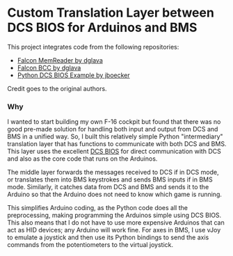 # Custom Translation Layer between DCS BIOS for Arduinos and BMS

This project integrates code from the following repositories:

- [Falcon MemReader by dglava](https://github.com/dglava/falcon-memreader)
- [Falcon BCC by dglava](https://github.com/dglava/falcon-bcc)
- [Python DCS BIOS Example by jboecker](https://github.com/jboecker/python-dcs-bios-example)

Credit goes to the original authors.

### Why

I wanted to start building my own F-16 cockpit but found that there was no good pre-made solution for handling both input and output from DCS and BMS in a unified way. So, I built this relatively simple Python "intermediary" translation layer that has functions to communicate with both DCS and BMS. This layer uses the excellent [DCS BIOS](https://github.com/DCS-Skunkworks/dcs-bios) for direct communication with DCS and also as the core code that runs on the Arduinos.

The middle layer forwards the messages received to DCS if in DCS mode, or translates them into BMS keystrokes and sends BMS inputs if in BMS mode. Similarly, it catches data from DCS and BMS and sends it to the Arduino so that the Arduino does not need to know which game is running. 

This simplifies Arduino coding, as the Python code does all the preprocessing, making programming the Arduinos simple using DCS BIOS. This also means that I do not have to use more expensive Arduinos that can act as HID devices; any Arduino will work fine. For axes in BMS, I use vJoy to emulate a joystick and then use its Python bindings to send the axis commands from the potentiometers to the virtual joystick.

